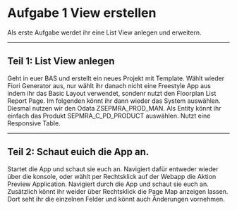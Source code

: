 # Aufgabe 1 View erstellen

Als erste Aufgabe werdet ihr eine List View anlegen und erweitern.

---

## Teil 1: List View anlegen

Geht in euer BAS und erstellt ein neues Projekt mit Template. Wählt wieder Fiori Generator aus, nur wählt ihr danach nicht eine Freestyle App aus indem ihr das Basic Layout verwendet, sondenr nutzt den Floorplan List Report Page.
Im folgenden könnt ihr dann wieder das System auswählen. Diesmal nutzen wir den Odata ZSEPMRA_PROD_MAN. Als Entity könnt ihr einfach das Produkt SEPMRA_C_PD_PRODUCT auswählen. Nutzt eine Responsive Table.

---

## Teil 2: Schaut euich die App an.
Startet die App und schaut sie euch an. Navigiert dafür entweder wieder über die konsole, oder wählt per Rechtsklick auf der Webapp die Aktion Preview Application. Navigiert durch die App und schaut sie euch an. 
Zusätzlich könnt ihr weider über Rechtsklick die Page Map anzeigen lassen. Dort seht ihr die einzelnen Felder und könnt auch Änderungen vornehmen.
